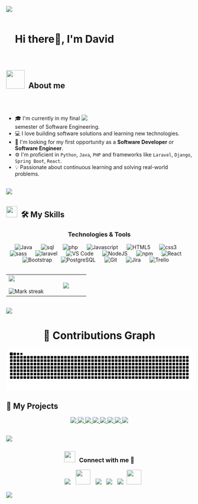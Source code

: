 <img src="https://user-images.githubusercontent.com/73097560/115834477-dbab4500-a447-11eb-908a-139a6edaec5c.gif">


<div id="user-content-toc">
  <ul align="left">
    <summary><h1 style="display: inline-block">Hi there👋, I'm David </h1></summary>
  </ul>
</div>


<!--About Me-->

<br><br>
<img align="left" src = "https://user-images.githubusercontent.com/63050133/156777293-72a6e681-2582-4a9d-ad92-09d1181d47c7.gif" width = 50px height=50px>
<h2 align="left" font-weight="bold">&nbsp;&nbsp;About me</h2>  
<br><br>


<picture> <img align="right" src="https://media.giphy.com/media/SWoSkN6DxTszqIKEqv/giphy.gif" width = 300px></picture>

- 🎓 I'm currently in my final semester of Software Engineering.
- 💻 I love building software solutions and learning new technologies.
- 🚀 I'm looking for my first opportunity as a **Software Developer** or **Software Engineer**.
- ⚙️ I'm proficient in `Python`, `Java`, `PHP` and frameworks like `Laravel`, `Django`, `Spring Boot`, `React`.
- 💡 Passionate about continuous learning and solving real-world problems.

</br>
<img src="https://user-images.githubusercontent.com/73097560/115834477-dbab4500-a447-11eb-908a-139a6edaec5c.gif">


<h2 align="left" > <img src="https://media.giphy.com/media/iY8CRBdQXODJSCERIr/giphy.gif" width="30" height="30" style="margin-right: 10px;">🛠️ My Skills </h3>

<div align="center" width="100">
    <h3>Technologies & Tools</h3>
        <img
            src="https://cdn.jsdelivr.net/gh/devicons/devicon@latest/icons/java/java-original-wordmark.svg"
            width="40px"
            alt="Java">
            &nbsp;&nbsp;&nbsp;&nbsp;
        <img
            src="https://cdn.iconscout.com/icon/free/png-256/mysql-3521596-2945040.png"
            width="50px"
            alt="sql">
            &nbsp;&nbsp;&nbsp;&nbsp;
        <img
            src="https://cdn.iconscout.com/icon/free/png-256/php-2752101-2284918.png"
            width="50px"
            alt="php">
            &nbsp;&nbsp;&nbsp;&nbsp;
        <img
            src="https://cdn.jsdelivr.net/gh/devicons/devicon@latest/icons/javascript/javascript-original.svg"
            width="40px"
            alt="Javascript">
            &nbsp;&nbsp;&nbsp;&nbsp;
        <img
            src="https://cdn.jsdelivr.net/gh/devicons/devicon@latest/icons/html5/html5-original-wordmark.svg"
            width="60px"
            alt="HTML5">
            &nbsp;&nbsp;&nbsp;&nbsp;
        <img
            src="https://cdn.jsdelivr.net/gh/devicons/devicon@latest/icons/css3/css3-original-wordmark.svg"
            width="60px"
            alt="css3">
            &nbsp;&nbsp;&nbsp;&nbsp;
        <img
            src="https://cdn.jsdelivr.net/gh/devicons/devicon@latest/icons/sass/sass-original.svg"
            width="60px"
            alt="sass">
            &nbsp;&nbsp;&nbsp;&nbsp;
        <img
            src="https://cdn.iconscout.com/icon/free/png-256/laravel-3-1175147.png"
            width="60px"
            alt="laravel">
            &nbsp;&nbsp;&nbsp;&nbsp;
        <img
            src="https://cdn.jsdelivr.net/gh/devicons/devicon@latest/icons/vscode/vscode-original-wordmark.svg"
            width="60px"
            alt="VS Code">
            &nbsp;&nbsp;&nbsp;&nbsp;
        <img
            src="https://cdn.jsdelivr.net/gh/devicons/devicon@latest/icons/nodejs/nodejs-original-wordmark.svg"
            width="60px"
            alt="NodeJS">
            &nbsp;&nbsp;&nbsp;&nbsp;
        <img
            src="https://cdn.jsdelivr.net/gh/devicons/devicon@latest/icons/npm/npm-original-wordmark.svg"
            width="60px"
            alt="npm">
            &nbsp;&nbsp;&nbsp;&nbsp;
        <img
            src="https://cdn.jsdelivr.net/gh/devicons/devicon@latest/icons/react/react-original-wordmark.svg"
            width="60px"
            alt="React">
            &nbsp;&nbsp;&nbsp;&nbsp;
        <img
            src="https://cdn.jsdelivr.net/gh/devicons/devicon@latest/icons/bootstrap/bootstrap-plain-wordmark.svg"
            width="60px"
            alt="Bootstrap">
            &nbsp;&nbsp;&nbsp;&nbsp;
        <img
            src="https://cdn.jsdelivr.net/gh/devicons/devicon@latest/icons/postgresql/postgresql-original-wordmark.svg"
            width="60px"
            alt="PostgreSQL">
            &nbsp;&nbsp;&nbsp;&nbsp;
        <img
            src="https://cdn.jsdelivr.net/gh/devicons/devicon@latest/icons/github/github-original-wordmark.svg"
            width="60px"
            alt="Git">
            &nbsp;&nbsp;&nbsp;&nbsp;
        <img
            src="https://cdn.jsdelivr.net/gh/devicons/devicon@latest/icons/jira/jira-original-wordmark.svg"
            width="60px"
            alt="Jira">
            &nbsp;&nbsp;&nbsp;&nbsp;
        <img
            src="https://cdn.jsdelivr.net/gh/devicons/devicon@latest/icons/trello/trello-plain-wordmark.svg"
            width="60px"
            alt="Trello">
            &nbsp;&nbsp;&nbsp;&nbsp;
</div>
</br>
  <p align="left">
  <!--- stats (start) -->
  <table align="center">
    <tr border="none">
     <td width="50%" align="center">
       <img  align="left"  src="https://github-readme-stats.vercel.app/api?username=ArDavid14&theme=dark&show_icons=true&count_private=true" />
       <br></br>
       <img  title="🔥 Get streak stats for your profile at git.io/streak-stats" alt="Mark streak" src="https://github-readme-streak-stats.herokuapp.com/?user=ArDavid14&theme=dark&hide_border=false" /> 
     </td>


   <td width="50%" align="center">

   <img  align="center"  src="https://github-readme-stats.anuraghazra1.vercel.app/api/top-langs/?username=ArDavid14&theme=dark&hide_border=false&no-bg=true&no-frame=true&langs_count=7"/>

   </td>
   </tr>
  </table>
</div>


</br>
<img src="https://user-images.githubusercontent.com/73097560/115834477-dbab4500-a447-11eb-908a-139a6edaec5c.gif">


### <h1 align = "center">🐍 Contributions Graph</h1>
	
<p align="center">
  <img src="https://github.com/ArDavid14/ArDavid14/blob/output/github-contribution-grid-snake.svg" alt="Snake animation" />
</p>

<!--- stats (end) -->

<!-- Proyectos destacados -->
## 🚀 My Projects

<p align="center">
  <a href="https://github.com/Santiagocsie/Gestion_productos">
    <img src="https://github-readme-stats.vercel.app/api/pin/?username=Santiagocsie&repo=Gestion_productos&theme=tokyonight" />
  </a>
  <a href="https://github.com/Santiagocsie/React-CRUD">
    <img src="https://github-readme-stats.vercel.app/api/pin/?username=Santiagocsie&repo=React-CRUD&theme=tokyonight" />
  </a>
  <a href="https://github.com/Santiagocsie/Lavarel_Crud">
    <img src="https://github-readme-stats.vercel.app/api/pin/?username=Santiagocsie&repo=Lavarel_Crud&theme=tokyonight" />
  </a>
  <a href="https://github.com/Santiagocsie/Ecomapeobotanico">
    <img src="https://github-readme-stats.vercel.app/api/pin/?username=Santiagocsie&repo=Ecomapeobotanico&theme=tokyonight" />
  </a>
  <a href="https://github.com/Santiagocsie/Nutridatagram">
    <img src="https://github-readme-stats.vercel.app/api/pin/?username=Santiagocsie&repo=Nutridatagram&theme=tokyonight" />
  </a>
  <a href="https://github.com/ArDavid14/SisDistribuidos">
    <img src="https://github-readme-stats.vercel.app/api/pin/?username=ArDavid14&repo=SisDistribuidos&theme=tokyonight" />
  </a>
  <a href="https://github.com/Santiagocsie/Restaurante">
    <img src="https://github-readme-stats.vercel.app/api/pin/?username=Santiagocsie&repo=Restaurante&theme=tokyonight" />
  </a>
  <a href="https://github.com/Santiagocsie/Taller-program">
    <img src="https://github-readme-stats.vercel.app/api/pin/?username=Santiagocsie&repo=Taller-program&theme=tokyonight" />
  </a>
</p>

<!--horizontal divider(gradiant)-->
<br/>
<img src="https://user-images.githubusercontent.com/73097560/115834477-dbab4500-a447-11eb-908a-139a6edaec5c.gif">

<h3 align="center" > <img src="https://media.giphy.com/media/iY8CRBdQXODJSCERIr/giphy.gif" width="30" height="30" style="margin-right: 10px;">Connect with me 🤝 </h3>

<p align="center">

 <div align="center"  class="icons-social" style="margin-left: 10px;">
        <a style="margin-left: 10px;"  target="_blank" href="https://www.linkedin.com/in/jundi-husni/">
			<img src="https://img.icons8.com/doodle/40/000000/linkedin--v2.png" ></a>
        <a style="margin-left: 10px;" target="_blank" href="https://github.com/zeeid">
		<img src="https://cdn.iconscout.com/icon/free/png-256/web-earth-online-market-planet-search-secure-1-9563.png" width="40" height="40"></a>
        <a style="margin-left: 10px;" target="_blank" href="https://www.instagram.com/zeeidev/">
			<img src="https://img.icons8.com/doodle/40/000000/instagram-new--v2.png"></a>
		<a style="margin-left: 10px;" target="_blank" href="https://twitter.com/zeeidev">
			<img src="https://img.icons8.com/doodle/1x/twitter-squared--v2.png" ></a>
		<a style="margin-left: 10px;" target="_blank" href="https://www.youtube.com/c/ZeeiDeveloper">
				<img src="https://img.icons8.com/doodle/1x/youtube--v2.png" ></a>
		<a style="margin-left: 5px;" target="_blank" href="https://play.google.com/store/apps/dev?id=5506644742288227696&hl=in&gl=US">
					<img src="https://cdn.iconscout.com/icon/free/png-256/playstore-2002562-1687192.png" width="40" height="40"></a>
      </div>

<br>
	<!--horizontal divider(gradiant)-->
<img src="https://user-images.githubusercontent.com/73097560/115834477-dbab4500-a447-11eb-908a-139a6edaec5c.gif">


